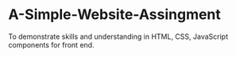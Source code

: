 # A-Simple-Website-Assingment
To demonstrate skills and understanding in HTML, CSS, JavaScript components for front end.
